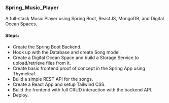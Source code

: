 ### Spring_Music_Player
A full-stack Music Player using Spring Boot, ReactJS, MongoDB, and Digital Ocean Spaces.


#### Steps:

 - Create the Spring Boot Backend.
 - Hook up with the Database and create Song model.
 - Create a Digital Ocean Space and build a Storage Service to upload/retrieve files from it.
 - Create basic frontend proof of concept in the Spring App using Thymeleaf.
 - Build a simple REST API for the songs.
 - Create a React App and setup Tailwind CSS.
 - Build the frontend with full CRUD interaction with the backend API.
 - Deploy.

